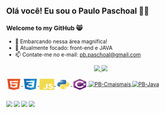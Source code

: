 ## Olá você! Eu sou o Paulo Paschoal 👋💬
### Welcome to my GitHub :smile_cat:

- 🔭 Embarcando nessa área magnífica!
- 🌱 Atualmente focado: front-end e JAVA
- 📫 Contate-me no e-mail: pb.paschoal@gmail.com

<div align="center">
  <a href="https://github.com/pbpaschoal">
  <img height="180em" src="https://github-readme-stats.vercel.app/api?username=pbpaschoal&show_icons=true&theme=dark&include_all_commits=true&count_private=true"/>
  <img height="180em" src="https://github-readme-stats.vercel.app/api/top-langs/?username=pbpaschoal&layout=compact&langs_count=7&theme=dark"/>
</div>
  
  <div style="display: inline_block"><br>
  <img align="center" alt="PB-HTML" height="30" width="40" src="https://raw.githubusercontent.com/devicons/devicon/master/icons/html5/html5-original.svg">
  <img align="center" alt="PB-CSS" height="30" width="40" src="https://raw.githubusercontent.com/devicons/devicon/master/icons/css3/css3-original.svg">
    <img align="center" alt="PB-Js" height="30" width="40" src="https://raw.githubusercontent.com/devicons/devicon/master/icons/javascript/javascript-plain.svg">
  <img align="center" alt="PB-Python" height="30" width="40" src="https://raw.githubusercontent.com/devicons/devicon/master/icons/python/python-original.svg">
    <img align="center" alt="PB-Csharp" height="30" width="40" src="https://raw.githubusercontent.com/devicons/devicon/master/icons/csharp/csharp-original.svg">
    <img align="center" alt="PB-Cmaismais" height="30" width="40" src="https://cdn.jsdelivr.net/gh/devicons/devicon/icons/cplusplus/cplusplus-original.svg" />
    <img align="center" alt="PB-Java" height="30" width="40" src="https://cdn.jsdelivr.net/gh/devicons/devicon/icons/java/java-original.svg" />
</div>
  
  ## 
 
 <div>
  <a href = "mailto:pb.paschoal@gmail.com"><img src="https://img.shields.io/badge/-Gmail-%23333?style=for-the-badge&logo=gmail&logoColor=white" target="_blank"></a>
  <a href="https://www.linkedin.com/in/pbpaschoal/" target="_blank"><img src="https://img.shields.io/badge/-LinkedIn-%230077B5?style=for-the-badge&logo=linkedin&logoColor=white" target="_blank"></a>
   <a href="https://instagram.com/pchtec" target="_blank"><img src="https://img.shields.io/badge/-Instagram-%23E4405F?style=for-the-badge&logo=instagram&logoColor=white" target="_blank"></a> 
   <a href="https://pbpaschoal.com/" target="_blank"><img src="https://img.shields.io/website?color=green&down_color=red&down_message=up&logo=Web&logoColor=red&up_color=green&up_message=PBPaschoal&url=https%3A%2F%2Fgithub.com%2FPBPaschoal"></a>
</div>
